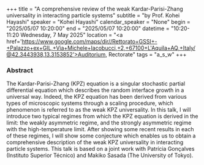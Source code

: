 +++
title = "A comprehensive review of the weak Kardar-Parisi-Zhang universality in interacting particle systems"
subtitle = "by Prof. Kohei Hayashi"
speaker = "Kohei Hayashi"
calendar_speaker = "None"
begin = "2025/05/07  10:20:00"
end = "2025/05/07  10:20:00"
datetime = "10:20-11:20 Wednesday, 7 May 2025"
location = "<a href='https://www.google.com/maps/dir//Rettorato+GSSI+-+Palazzo+ex+GIL,+Via+Michele+Iacobucci,+2,+67100+L'Aquila+AQ,+Italy/@42.3443938,13.3153852'>Auditorium, Rectorate</a>"
tags = "a_s_w"
+++

### Abstract
The Kardar-Parisi-Zhang (KPZ) equation is a singular stochastic partial differential equation which describes the random interface growth in a universal way. Indeed, the KPZ equation has been derived from various types of microscopic systems through a scaling procedure, which phenomenon is referred to as the weak KPZ universality. In this talk, I will introduce two typical regimes from which the KPZ equation is derived in the limit: the weakly asymmetric regime, and the strongly asymmetric regime with the high-temperature limit. After showing some recent results in each of these regimes, I will show some conjecture which enables us to obtain a comprehensive description of the weak KPZ universality in interacting particle systems. This talk is based on a joint work with Patrícia Gonçalves (Instituto Superior Técnico) and Makiko Sasada (The University of Tokyo).
